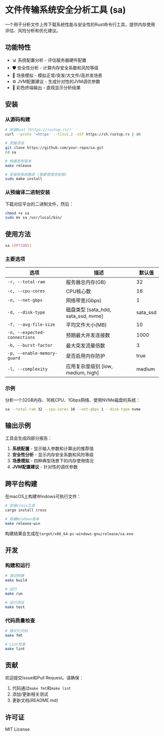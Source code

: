 # 文件传输系统安全分析工具 (sa)

一个用于分析文件上传下载系统性能与安全性的Rust命令行工具，提供内存使用评估、风险分析和优化建议。

## 功能特性

- 📊 系统配置分析 - 评估服务器硬件配置
- 🛡️ 安全性分析 - 计算内存安全系数和风险等级
- 🔄 场景模拟 - 模拟正常/突发/大文件/高并发场景
- ⚙️ JVM配置建议 - 生成针对性的JVM调优参数
- 🎨 彩色终端输出 - 直观显示分析结果

## 安装

### 从源码构建

```bash
# 安装Rust (https://rustup.rs/)
curl --proto '=https' --tlsv1.2 -sSf https://sh.rustup.rs | sh

# 克隆项目
git clone https://github.com/your-repo/sa.git
cd sa

# 构建发布版本
make release

# 安装到系统路径 (需要管理员权限)
sudo make install
```

### 从预编译二进制安装

下载对应平台的二进制文件，然后：

```bash
chmod +x sa
sudo mv sa /usr/local/bin/
```

## 使用方法

```bash
sa [OPTIONS]
```

### 主要选项

| 选项                         | 描述                                | 默认值   |
| ---------------------------- | ----------------------------------- | -------- |
| `-r, --total-ram`            | 服务器总内存(GB)                    | 32       |
| `-c, --cpu-cores`            | CPU核心数                           | 16       |
| `-n, --net-gbps`             | 网络带宽(Gbps)                      | 1        |
| `-d, --disk-type`            | 磁盘类型 [sata_hdd, sata_ssd, nvme] | sata_ssd |
| `-f, --avg-file-size`        | 平均文件大小(MB)                    | 10       |
| `-n, --expected-connections` | 预期最大并发连接数                  | 1000     |
| `-b, --burst-factor`         | 最大突发流量倍数                    | 3        |
| `-p, --enable-memory-guard`  | 是否启用内存防护                    | true     |
| `-l, --complexity`           | 应用复杂度级别 [low, medium, high]  | medium   |

### 示例

分析一个32GB内存、16核CPU、1Gbps网络、使用NVMe磁盘的系统：

```bash
sa --total-ram 32 --cpu-cores 16 --net-gbps 1 --disk-type nvme
```

## 输出示例

工具会生成四部分报告：

1. **系统配置** - 显示输入参数和计算出的推荐值
2. **安全性分析** - 显示内存安全系数和风险等级
3. **场景模拟** - 四种典型场景下的内存使用情况
4. **JVM配置建议** - 针对性的调优参数

## 跨平台构建

在macOS上构建Windows可执行文件：

```bash
# 安装cross工具
cargo install cross

# 构建Windows版本
make release-win
```

构建结果会生成在`target/x86_64-pc-windows-gnu/release/sa.exe`

## 开发

### 构建和运行

```bash
# 调试构建
make build

# 运行
make run

# 运行测试
make test
```

### 代码质量检查

```bash
# 格式化代码
make fmt

# Lint检查
make lint
```

## 贡献

欢迎提交Issue和Pull Request。请确保：

1. 代码通过`make fmt`和`make lint`
2. 添加/更新相关测试
3. 更新文档(README.md)

## 许可证

MIT License
